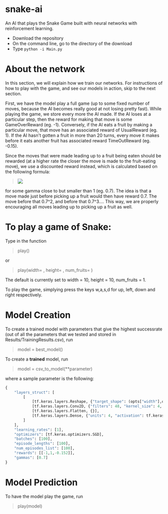 # snake-ai
An AI that plays the Snake Game built with neural networks with reinforcement learning. 

* Download the repository
* On the command line, go to the directory of the download
* Type `python -i Main.py`


# About the network
In this section, we will explain how we train our networks. For instructions of how to play with the game, and see our models in action, skip to the next section.

First, we have the model play a full game (up to some fixed number of moves, because the AI becomes really good at not losing pretty fast). While playing the game, we store every more the AI made. If the AI loses at a particular step, then the reward for making that move is some GameOverReward (eg. -1). Conversely, if the AI eats a fruit by making a particular move, that move has an associated reward of UsualReward (eg. 1). If the AI hasn't gotten a fruit in more than 20 turns, every move it makes before it eats another fruit has associated reward TimeOutReward (eg. -0.15). 

Since the moves that were made leading up to a fruit being eaten should be rewarded (at a higher rate the closer the move is made to the fruit-eating move), we use a discounted reward instead, which is calculated based on the following formula:

><img src="https://render.githubusercontent.com/render/math?math=\text{discounted reward of move k} = \text{normalization}(\sum_{i=0}^{k} \gamma^{k-i} \left(\text{reward of move i})\right)">

for some gamma close to but smaller than 1 (eg. 0.7). The idea is that a move made just before picking up a fruit would then have reward 0.7. The move before that 0.7^2, and before that 0.7^3.... This way, we are properly encouraging all moves leading up to picking up a fruit as well. 


# To play a game of Snake:
Type in the function 
>play()


or 
>play(width= , height= , num_fruits= )

The default is currently set to width = 10, height = 10, num_fruits =  1. 

To play the game, simplying press the keys w,a,s,d for up, left, down and right respectively. 


# Model Creation
To create a trained model with parameters that give the highest successrate (out of all the parameters that we tested and stored in Results/TrainingResults.csv), run
>model = best_model()

To create a **trained** model, run 
>model = csv_to_model(**parameter)

where a sample parameter is the following:
```Python
{
    "layers_struct": [
        [
            [tf.keras.layers.Reshape, {"target_shape": (opts["width"],opts["height"],1)}],
            [tf.keras.layers.Conv2D, {"filters": 48, "kernel_size": 4, "activation":  tf.keras.activations.relu}],
            [tf.keras.layers.Flatten, {}],
            [tf.keras.layers.Dense, {"units": 4, "activation": tf.keras.activations.sigmoid}]
        ]
    ],
    "learning_rates": [1],
    "optimizers": [tf.keras.optimizers.SGD], 
    "batches": [100],
    "episode_lengths": [100], 
    "num_episodes_list": [100],
    "rewards": [[-1,1,-0.152]],
    "gammas": [0.7]
} 
```


# Model Prediction
To have the model play the game, run
>play(model)
